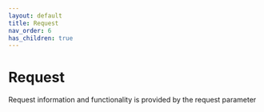 ```yaml
---
layout: default
title: Request
nav_order: 6
has_children: true
---
```


# Request
Request information and functionality is provided by the request parameter